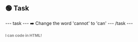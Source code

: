 <h2 class="c-project-heading--task">🟢 Task</h2>
--- task ---
➡️ Change the word 'cannot' to 'can'
--- /task ---

<div class="c-project-output">
<body>
    <h1 style="color: grey; font-size: 12px;">I can code in HTML!</h1>
</body>
</div>
